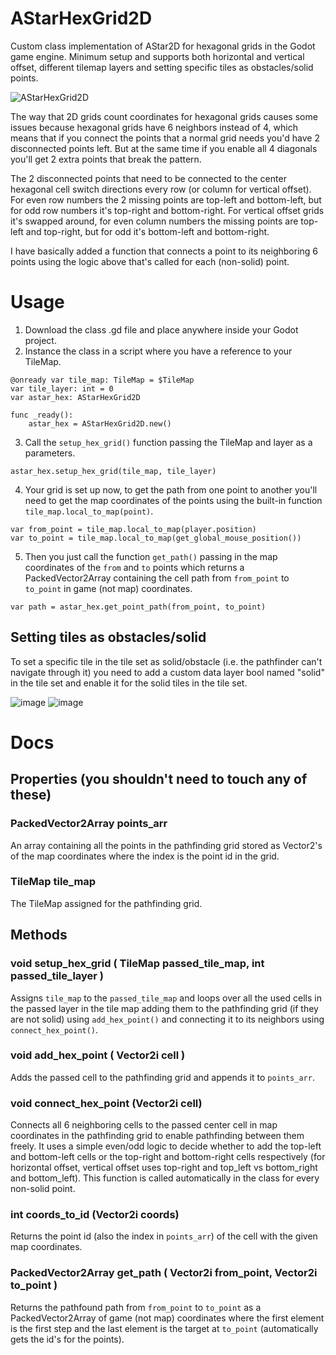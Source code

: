 # AStarHexGrid2D
Custom class implementation of AStar2D for hexagonal grids in the Godot game engine.
Minimum setup and supports both horizontal and vertical offset, different tilemap layers and setting specific tiles as obstacles/solid points.

![AStarHexGrid2D](https://github.com/OmarQurashi868/a-star-hex-grid-2d/assets/96021536/49f3e314-5f54-4e63-a6f0-469ba06043ce)

The way that 2D grids count coordinates for hexagonal grids causes some issues because hexagonal grids have 6 neighbors instead of 4, which means that if you connect the points that a normal grid needs you'd have 2 disconnected points left. But at the same time if you enable all 4 diagonals you'll get 2 extra points that break the pattern. 

The 2 disconnected points that need to be connected to the center hexagonal cell switch directions every row (or column for vertical offset). For even row numbers the 2 missing points are top-left and bottom-left, but for odd row numbers it's top-right and bottom-right. For vertical offset grids it's swapped around, for even column numbers the missing points are top-left and top-right, but for odd it's bottom-left and bottom-right.

I have basically added a function that connects a point to its neighboring 6 points using the logic above that's called for each (non-solid) point.

# Usage
1. Download the class .gd file and place anywhere inside your Godot project.
2. Instance the class in a script where you have a reference to your TileMap.
```gdscript
@onready var tile_map: TileMap = $TileMap
var tile_layer: int = 0
var astar_hex: AStarHexGrid2D

func _ready():
	astar_hex = AStarHexGrid2D.new()
```
3. Call the `setup_hex_grid()` function passing the TileMap and layer as a parameters.
```gdscript
astar_hex.setup_hex_grid(tile_map, tile_layer)
```
4. Your grid is set up now, to get the path from one point to another you'll need to get the map coordinates of the points using the built-in function `tile_map.local_to_map(point)`.
```gdscript
var from_point = tile_map.local_to_map(player.position)
var to_point = tile_map.local_to_map(get_global_mouse_position())
```
5. Then you just call the function `get_path()` passing in the map coordinates of the `from` and `to` points which returns a PackedVector2Array containing the cell path from `from_point` to `to_point` in game (not map) coordinates.
```gdscript
var path = astar_hex.get_point_path(from_point, to_point)
```

## Setting tiles as obstacles/solid
To set a specific tile in the tile set as solid/obstacle (i.e. the pathfinder can't navigate through it) you need to add a custom data layer bool named "solid" in the tile set and enable it for the solid tiles in the tile set.

![image](https://github.com/OmarQurashi868/a-star-hex-grid-2d/assets/96021536/43c84f83-8f62-4bee-94f2-d2722c9a41b8)
![image](https://github.com/OmarQurashi868/a-star-hex-grid-2d/assets/96021536/aaf30572-c8be-433c-afbc-f7b75dbf465a)

# Docs
## Properties (you shouldn't need to touch any of these)
### PackedVector2Array points_arr
An array containing all the points in the pathfinding grid stored as Vector2's of the map coordinates where the index is the point id in the grid.

### TileMap tile_map
The TileMap assigned for the pathfinding grid.

## Methods
### void setup_hex_grid ( TileMap passed_tile_map, int passed_tile_layer )
Assigns `tile_map` to the `passed_tile_map` and loops over all the used cells in the passed layer in the tile map adding them to the pathfinding grid (if they are not solid) using `add_hex_point()` and connecting it to its neighbors using `connect_hex_point()`.

### void add_hex_point ( Vector2i cell )
Adds the passed cell to the pathfinding grid and appends it to `points_arr`.

### void connect_hex_point (Vector2i cell)
Connects all 6 neighboring cells to the passed center cell in map coordinates in the pathfinding grid to enable pathfinding between them freely. It uses a simple even/odd logic to decide whether to add the top-left and bottom-left cells or the top-right and bottom-right cells respectively (for horizontal offset, vertical offset uses top-right and top_left vs bottom_right and bottom_left).
This function is called automatically in the class for every non-solid point.

### int coords_to_id (Vector2i coords)
Returns the point id (also the index in `points_arr`) of the cell with the given map coordinates.

### PackedVector2Array get_path ( Vector2i from_point, Vector2i to_point )
Returns the pathfound path from `from_point` to `to_point` as a PackedVector2Array of game (not map) coordinates where the first element is the first step and the last element is the target at `to_point` (automatically gets the id's for the points).
